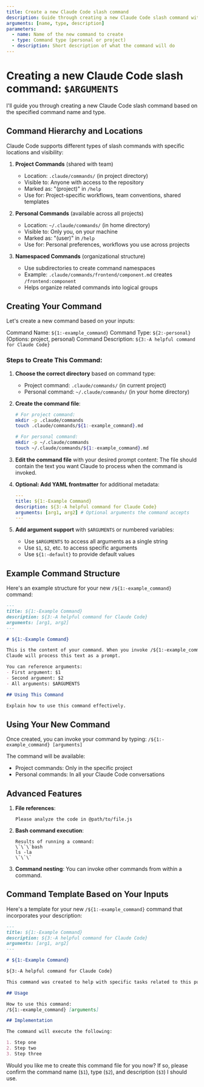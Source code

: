 ```yaml
---
title: Create a new Claude Code slash command
description: Guide through creating a new Claude Code slash command with proper hierarchy and location
arguments: [name, type, description]
parameters:
  - name: Name of the new command to create
  - type: Command type (personal or project)
  - description: Short description of what the command will do
---
```


# Creating a new Claude Code slash command: `$ARGUMENTS`

I'll guide you through creating a new Claude Code slash command based on the specified command name and type.

## Command Hierarchy and Locations

Claude Code supports different types of slash commands with specific locations and visibility:

1. **Project Commands** (shared with team)
   - Location: `.claude/commands/` (in project directory)
   - Visible to: Anyone with access to the repository
   - Marked as: "(project)" in `/help`
   - Use for: Project-specific workflows, team conventions, shared templates

2. **Personal Commands** (available across all projects)
   - Location: `~/.claude/commands/` (in home directory)
   - Visible to: Only you, on your machine
   - Marked as: "(user)" in `/help`
   - Use for: Personal preferences, workflows you use across projects

3. **Namespaced Commands** (organizational structure)
   - Use subdirectories to create command namespaces
   - Example: `.claude/commands/frontend/component.md` creates `/frontend:component`
   - Helps organize related commands into logical groups

## Creating Your Command

Let's create a new command based on your inputs:

Command Name: `${1:-example_command}`
Command Type: `${2:-personal}` (Options: project, personal)
Command Description: `${3:-A helpful command for Claude Code}`

### Steps to Create This Command:

1. **Choose the correct directory** based on command type:
   - Project command: `.claude/commands/` (in current project)
   - Personal command: `~/.claude/commands/` (in your home directory)

2. **Create the command file**:
   ```bash
   # For project command:
   mkdir -p .claude/commands
   touch .claude/commands/${1:-example_command}.md
   
   # For personal command:
   mkdir -p ~/.claude/commands
   touch ~/.claude/commands/${1:-example_command}.md
   ```

3. **Edit the command file** with your desired prompt content:
   The file should contain the text you want Claude to process when the command is invoked.

4. **Optional: Add YAML frontmatter** for additional metadata:
   ```yaml
   ---
   title: ${1:-Example Command}
   description: ${3:-A helpful command for Claude Code}
   arguments: [arg1, arg2] # Optional arguments the command accepts
   ---
   ```

5. **Add argument support** with `$ARGUMENTS` or numbered variables:
   - Use `$ARGUMENTS` to access all arguments as a single string
   - Use `$1`, `$2`, etc. to access specific arguments
   - Use `${1:-default}` to provide default values

## Example Command Structure

Here's an example structure for your new `/${1:-example_command}` command:

```markdown
---
title: ${1:-Example Command}
description: ${3:-A helpful command for Claude Code}
arguments: [arg1, arg2]
---

# ${1:-Example Command}

This is the content of your command. When you invoke /${1:-example_command},
Claude will process this text as a prompt.

You can reference arguments:
- First argument: $1
- Second argument: $2
- All arguments: $ARGUMENTS

## Using This Command

Explain how to use this command effectively.
```

## Using Your New Command

Once created, you can invoke your command by typing:
`/${1:-example_command} [arguments]`

The command will be available:
- Project commands: Only in the specific project
- Personal commands: In all your Claude Code conversations

## Advanced Features

1. **File references**:
   ```
   Please analyze the code in @path/to/file.js
   ```

2. **Bash command execution**:
   ```
   Results of running a command:
   \`\`\`bash
   ls -la
   \`\`\`
   ```

3. **Command nesting**:
   You can invoke other commands from within a command.

## Command Template Based on Your Inputs

Here's a template for your new `/${1:-example_command}` command that incorporates your description:

```markdown
---
title: ${1:-Example Command}
description: ${3:-A helpful command for Claude Code}
arguments: [arg1, arg2]
---

# ${1:-Example Command}

${3:-A helpful command for Claude Code}

This command was created to help with specific tasks related to this purpose.

## Usage

How to use this command:
/${1:-example_command} [arguments]

## Implementation

The command will execute the following:

1. Step one
2. Step two
3. Step three

```

Would you like me to create this command file for you now? If so, please confirm the command name (`$1`), type (`$2`), and description (`$3`) I should use.